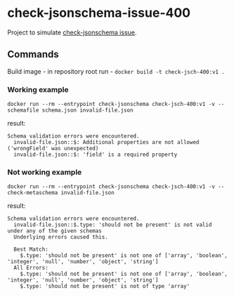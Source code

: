 # check-jsonschema-issue-400

Project to simulate [check-jsonschema issue](https://github.com/python-jsonschema/check-jsonschema/issues/400).

## Commands

Build image - in repository root run - `docker build -t check-jsch-400:v1 .`

### Working example

`docker run --rm --entrypoint check-jsonschema check-jsch-400:v1 -v --schemafile schema.json invalid-file.json`

result:
```
Schema validation errors were encountered.
  invalid-file.json::$: Additional properties are not allowed ('wrongField' was unexpected)
  invalid-file.json::$: 'field' is a required property
```

### Not working example

`docker run --rm --entrypoint check-jsonschema check-jsch-400:v1 -v --check-metaschema invalid-file.json`

result:
```
Schema validation errors were encountered.
  invalid-file.json::$.type: 'should not be present' is not valid under any of the given schemas
  Underlying errors caused this.

  Best Match:
    $.type: 'should not be present' is not one of ['array', 'boolean', 'integer', 'null', 'number', 'object', 'string']
  All Errors:
    $.type: 'should not be present' is not one of ['array', 'boolean', 'integer', 'null', 'number', 'object', 'string']
    $.type: 'should not be present' is not of type 'array'
```